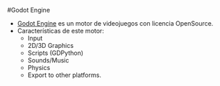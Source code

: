 

#Godot Engine

* [Godot Engine](http://www.godotengine.org/) es un motor de videojuegos con licencia OpenSource.
* Características de este motor:
    * Input
    * 2D/3D Graphics
    * Scripts (GDPython)
    * Sounds/Music
    * Physics
    * Export to other platforms.

